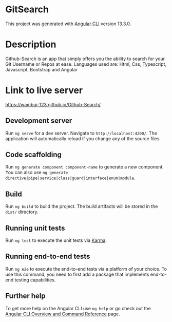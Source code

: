 # GitSearch

This project was generated with [Angular CLI](https://github.com/angular/angular-cli) version 13.3.0.

#  Description 
Github-Search is an app that simply offers you the ability to search for your Git Username or Repos at ease.
Languages used are: Html, Css, Typescript, Javascript, Bootstrap and Angular

#  Link to live server
https://wambui-123.github.io/Github-Search/

## Development server

Run `ng serve` for a dev server. Navigate to `http://localhost:4200/`. The application will automatically reload if you change any of the source files.

## Code scaffolding

Run `ng generate component component-name` to generate a new component. You can also use `ng generate directive|pipe|service|class|guard|interface|enum|module`.

## Build

Run `ng build` to build the project. The build artifacts will be stored in the `dist/` directory.

## Running unit tests

Run `ng test` to execute the unit tests via [Karma](https://karma-runner.github.io).

## Running end-to-end tests

Run `ng e2e` to execute the end-to-end tests via a platform of your choice. To use this command, you need to first add a package that implements end-to-end testing capabilities.

## Further help

To get more help on the Angular CLI use `ng help` or go check out the [Angular CLI Overview and Command Reference](https://angular.io/cli) page.
